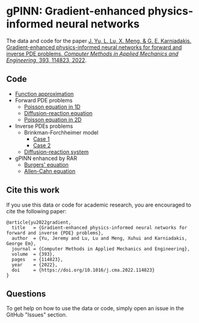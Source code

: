 # gPINN: Gradient-enhanced physics-informed neural networks

The data and code for the paper [J. Yu, L. Lu, X. Meng, & G. E. Karniadakis. Gradient-enhanced physics-informed neural networks for forward and inverse PDE problems. *Computer Methods in Applied Mechanics and Engineering*, 393, 114823, 2022](https://doi.org/10.1016/j.cma.2022.114823).

## Code

- [Function approximation](src/function.py)
- Forward PDE problems
    - [Poisson equation in 1D](src/poisson_1d.py)
    - [Diffusion-reaction equation](src/diffusion_reaction.py)
    - [Poisson equation in 2D](src/poisson_2d.py)
- Inverse PDEs problems
    - Brinkman-Forchheimer model
        - [Case 1](src/brinkman_forchheimer_1.py)
        - [Case 2](src/brinkman_forchheimer_2.py)
    - [Diffusion-reaction system](src/diffusion_reaction_inverse.py)
- gPINN enhanced by RAR
    - [Burgers' equation](src/burgers.py)
    - [Allen-Cahn equation](src/allen_cahn.py)

## Cite this work

If you use this data or code for academic research, you are encouraged to cite the following paper:

```
@article{yu2022gradient,
  title   = {Gradient-enhanced physics-informed neural networks for forward and inverse {PDE} problems},
  author  = {Yu, Jeremy and Lu, Lu and Meng, Xuhui and Karniadakis, George Em},
  journal = {Computer Methods in Applied Mechanics and Engineering},
  volume  = {393},
  pages   = {114823},
  year    = {2022},
  doi     = {https://doi.org/10.1016/j.cma.2022.114823}
}
```

## Questions

To get help on how to use the data or code, simply open an issue in the GitHub "Issues" section.
